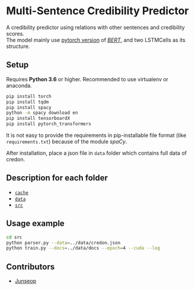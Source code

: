 # Multi-Sentence Credibility Predictor

A credibility predictor using relations with other sentences and credibility scores.  
The model mainly use [pytorch version](https://github.com/huggingface/pytorch-transformers) of [_BERT_](https://github.com/google-research/bert), and two LSTMCells as its structure.

## Setup

Requires **Python 3.6** or higher.
Recommended to use virtualenv or anaconda.

```bash
pip install torch
pip install tqdm
pip install spacy
python -m spacy download en
pip install tensorboardX
pip install pytorch_transformers
```

It is not easy to provide the requirements in pip-installable file format (like `requirements.txt`) because of the module _spaCy_.

After installation, place a json file in `data` folder which contains full data of credon.

## Description for each folder

- [`cache`](./cache/)
- [`data`](./data/)
- [`src`](./src/)

## Usage example

```bash
cd src
python parser.py --data=../data/credon.json
python train.py --docs=../data/docs --epoch=4 --cuda --log
```

## Contributors

- [Junseop](https://github.com/gaonnr)
